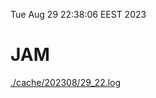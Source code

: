 Tue Aug 29 22:38:06 EEST 2023
# JAM
<a href='./cache/202308/29_22.log'>./cache/202308/29_22.log</a>
